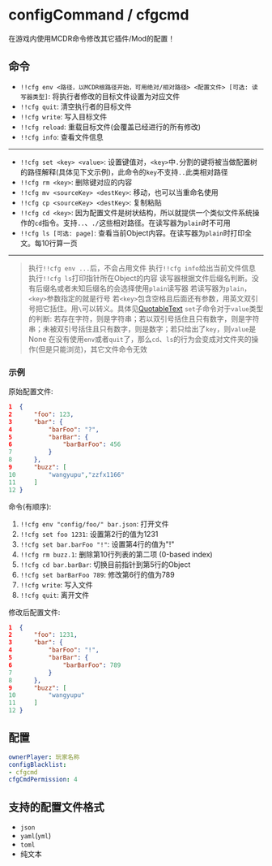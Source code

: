 
# configCommand / cfgcmd

在游戏内使用MCDR命令修改其它插件/Mod的配置！

## 命令

- `!!cfg env <路径，以MCDR根路径开始，可用绝对/相对路径> <配置文件> [可选: 读写器类型]`: 将执行者修改的目标文件设置为对应文件
- `!!cfg quit`: 清空执行者的目标文件
- `!!cfg write`: 写入目标文件
- `!!cfg reload`: 重载目标文件(会覆盖已经进行的所有修改)
- `!!cfg info`: 查看文件信息

---  

- `!!cfg set <key> <value>`: 设置键值对，`<key>`中`.`分割的键将被当做配置树的路径解释(具体见下文示例)，此命令的`key`不支持`..`此类相对路径
- `!!cfg rm <key>`: 删除键对应的内容
- `!!cfg mv <sourceKey> <destKey>`: 移动，也可以当重命名使用
- `!!cfg cp <sourceKey> <destKey>`: 复制粘贴
- `!!cfg cd <key>`: 因为配置文件是树状结构，所以就提供一个类似文件系统操作的`cd`指令。支持`..`、`./`这些相对路径。在读写器为`plain`时不可用
- `!!cfg ls [可选: page]`: 查看当前Object内容。在读写器为`plain`时打印全文。每10行算一页

---  

> 执行`!!cfg env ...`后，不会占用文件
> 执行`!!cfg info`给出当前文件信息
> 执行`!!cfg ls`打印指针所在Object的内容
> 读写器根据文件后缀名判断。没有后缀名或者未知后缀名的会选择使用`plain`读写器
> 若读写器为`plain`，`<key>`参数指定的就是行号
> 若`<key>`包含空格且后面还有参数，用英文双引号把它括住。用`\`可以转义。具体见[QuotableText](https://docs.mcdreforged.com/zh-cn/latest/code_references/command.html#mcdreforged.command.builder.nodes.arguments.QuotableText)
> `set`子命令对于`value`类型的判断: 若存在字符，则是字符串；若以双引号括住且只有数字，则是字符串；未被双引号括住且只有数字，则是数字；若只给出了`key`，则`value`是None
> 在没有使用`env`或者`quit`了，那么`cd`、`ls`的行为会变成对文件夹的操作(但是只能浏览)，其它文件命令无效

### 示例

原始配置文件:

```json
1  {
2      "foo": 123,
3      "bar": {
4          "barFoo": "?",
5          "barBar": {
6              "barBarFoo": 456
7          }
8      },
9      "buzz": [
10         "wangyupu","zzfx1166"
11     ]
12 }
```

命令(有顺序):

1. `!!cfg env "config/foo/" bar.json`: 打开文件
2. `!!cfg set foo 1231`: 设置第2行的值为1231
3. `!!cfg set bar.barFoo "!"`: 设置第4行的值为"!"
4. `!!cfg rm buzz.1`: 删除第10行列表的第二项 (0-based index)
5. `!!cfg cd bar.barBar`: 切换目前指针到第5行的Object
6. `!!cfg set barBarFoo 789`: 修改第6行的值为789
7. `!!cfg write`: 写入文件
8. `!!cfg quit`: 离开文件

修改后配置文件:

```json
1  {
2      "foo": 1231,
3      "bar": {
4          "barFoo": "!",
5          "barBar": {
6              "barBarFoo": 789
7          }
8      },
9      "buzz": [
10         "wangyupu"
11     ]
12 }
```

## 配置

```yaml
ownerPlayer: 玩家名称
configBlacklist:
- cfgcmd
cfgCmdPermission: 4
```

## 支持的配置文件格式

- `json`
- `yaml`(`yml`)
- `toml`
- 纯文本
